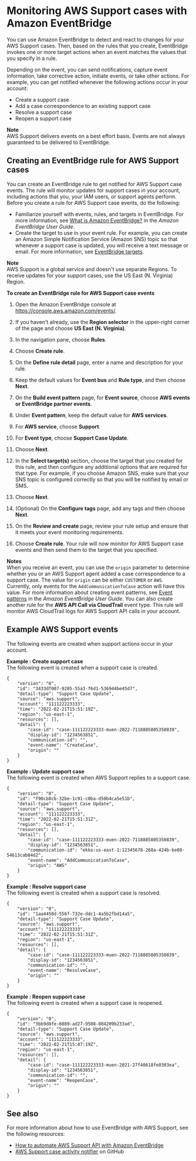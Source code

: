 # Monitoring AWS Support cases with Amazon EventBridge<a name="event-bridge-support"></a>

You can use Amazon EventBridge to detect and react to changes for your AWS Support cases\. Then, based on the rules that you create, EventBridge invokes one or more target actions when an event matches the values that you specify in a rule\. 

Depending on the event, you can send notifications, capture event information, take corrective action, initiate events, or take other actions\. For example, you can get notified whenever the following actions occur in your account:
+ Create a support case
+ Add a case correspondence to an existing support case
+ Resolve a support case
+ Reopen a support case

**Note**  
AWS Support delivers events on a best effort basis\. Events are not always guaranteed to be delivered to EventBridge\.

## Creating an EventBridge rule for AWS Support cases<a name="creating-event-bridge-events-rule-for-aws-support"></a>

You can create an EventBridge rule to get notified for AWS Support case events\. The rule will monitor updates for support cases in your account, including actions that you, your IAM users, or support agents perform\. Before you create a rule for AWS Support case events, do the following:
+ Familiarize yourself with events, rules, and targets in EventBridge\. For more information, see [What is Amazon EventBridge?](https://docs.aws.amazon.com/eventbridge/latest/userguide/eb-what-is.html) in the *Amazon EventBridge User Guide*\.
+ Create the target to use in your event rule\. For example, you can create an Amazon Simple Notification Service \(Amazon SNS\) topic so that whenever a support case is updated, you will receive a text message or email\. For more information, see [EventBridge targets](https://docs.aws.amazon.com/eventbridge/latest/userguide/eb-targets.html)\.

**Note**  
AWS Support is a global service and doesn't use separate Regions\. To receive updates for your support cases, use the US East \(N\. Virginia\) Region\.

**To create an EventBridge rule for AWS Support case events**

1. Open the Amazon EventBridge console at [https://console\.aws\.amazon\.com/events/](https://console.aws.amazon.com/events/)\.

1. If you haven't already, use the **Region selector** in the upper\-right corner of the page and choose **US East \(N\. Virginia\)**\.

1. In the navigation pane, choose **Rules**\.

1. Choose **Create rule**\.

1. On the **Define rule detail** page, enter a name and description for your rule\.

1. Keep the default values for **Event bus** and **Rule type**, and then choose **Next**\.

1. On the **Build event pattern** page, for **Event source**, choose **AWS events or EventBridge partner events**\.

1. Under **Event pattern**, keep the default value for **AWS services**\.

1. For **AWS service**, choose **Support**\.

1. For **Event type**, choose **Support Case Update**\.<a name="choose-service-category"></a>

1. Choose **Next**\.

1. In the **Select target\(s\)** section, choose the target that you created for this rule, and then configure any additional options that are required for that type\. For example, if you choose Amazon SNS, make sure that your SNS topic is configured correctly so that you will be notified by email or SMS\.

1. Choose **Next**\.

1. \(Optional\) On the **Configure tags** page, add any tags and then choose **Next**\.

1. On the **Review and create** page, review your rule setup and ensure that it meets your event monitoring requirements\.

1. Choose **Create rule**\. Your rule will now monitor for AWS Support case events and then send them to the target that you specified\.

**Notes**  
When you receive an event, you can use the `origin` parameter to determine whether you or an AWS Support agent added a case correspondence to a support case\. The value for `origin` can be either `CUSTOMER` or `AWS`\.   
Currently, only events for the `AddCommunicationToCase` action will have this value\.
For more information about creating event patterns, see [Event patterns](https://docs.aws.amazon.com/eventbridge/latest/userguide/eb-event-patterns.html) in the *Amazon EventBridge User Guide*\.
You can also create another rule for the **AWS API Call via CloudTrail** event type\. This rule will monitor AWS CloudTrail logs for AWS Support API calls in your account\.

## Example AWS Support events<a name="example-event-logs-for-support-cases"></a>

The following events are created when support actions occur in your account\.

**Example : Create support case**  
The following event is created when a support case is created\.  

```
{
    "version": "0",
    "id": "3433df007-9285-55a3-f6d1-536944be45d7",
    "detail-type": "Support Case Update",
    "source": "aws.support",
    "account": "111122223333",
    "time": "2022-02-21T15:51:19Z",
    "region": "us-east-1",
    "resources": [],
    "detail": {
        "case-id": "case-111122223333-muen-2022-7118885805350839",
        "display-id": "1234563851",
        "communication-id": "",
        "event-name": "CreateCase",
        "origin": ""
    }
}
```

**Example : Update support case**  
The following event is created when AWS Support replies to a support case\.  

```
{
    "version": "0",
    "id": "f90cb8cb-32be-1c91-c0ba-d50b4ca5e51b",
    "detail-type": "Support Case Update",
    "source": "aws.support",
    "account": "111122223333",
    "time": "2022-02-21T15:51:31Z",
    "region": "us-east-1",
    "resources": [],
    "detail": {
        "case-id": "case-111122223333-muen-2022-7118885805350839",
        "display-id": "1234563851",
        "communication-id": "ekko:us-east-1:12345678-268a-424b-be08-54613cab84d2",
        "event-name": "AddCommunicationToCase",
        "origin": "AWS"
    }
}
```

**Example : Resolve support case**  
The following event is created when a support case is resolved\.  

```
{
    "version": "0",
    "id": "1aa4458d-556f-732e-ddc1-4a5b2fbd14a5",
    "detail-type": "Support Case Update",
    "source": "aws.support",
    "account": "111122223333",
    "time": "2022-02-21T15:51:31Z",
    "region": "us-east-1",
    "resources": [],
    "detail": {
        "case-id": "case-111122223333-muen-2022-7118885805350839",
        "display-id": "1234563851",
        "communication-id": "",
        "event-name": "ResolveCase",
        "origin": ""
    }
}
```

**Example : Reopen support case**  
The following event is created when a support case is reopened\.  

```
{
    "version": "0",
    "id": "3bb9d8fe-6089-ad27-9508-804209b233ad",
    "detail-type": "Support Case Update",
    "source": "aws.support",
    "account": "111122223333",
    "time": "2022-02-21T15:47:19Z",
    "region": "us-east-1",
    "resources": [],
    "detail": {
        "case-id": "case-111122223333-muen-2021-27f40618fe0303ea",
        "display-id": "1234563851",
        "communication-id": "",
        "event-name": "ReopenCase",
        "origin": ""
    }
}
```

## See also<a name="see-also-event-bridge-support"></a>

For more information about how to use EventBridge with AWS Support, see the following resources: 
+ [How to automate AWS Support API with Amazon EventBridge](http://aws.amazon.com/blogs/mt/how-to-automate-aws-support-api-with-amazon-eventbridge)
+ [AWS Support case activity notifier](https://github.com/aws-samples/aws-support-case-activity-notifier) on GitHub